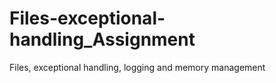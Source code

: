 # Files-exceptional-handling_Assignment
Files, exceptional handling, logging and memory  management
